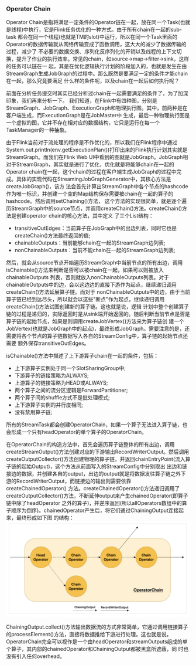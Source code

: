 ### Operator Chain

Operator Chain是指将满足一定条件的Operator链在一起，放在同一个Task(也就是线程)中执行，它是Flink任务优化的一种方式。由于所有chain在一起的sub-task
都会在同一个线程(也就是TM的slot)中运行，所以在同一个Task里面的Operator的数据传输就从网络传输变成了函数调用，这大大的减少了数据传输的过程，减少了
不必要的数据交换、序列化反序列化的开销以及线程的上下文切换，提升了作业的执行效率。常见的chain，如source->map->filter->sink，这样的任务可以链在一
起，其是在优化逻辑执行计划的阶段加入的，也就是发生在由StreamGraph生成JobGraph的过程中。那么既然是要满足一定的条件才能chain在一起，那么究竟要满足
什么样的条件呢，以及chain在一起后如何执行呢？

前面在分析任务提交时其实已经分析过chain在一起需要满足的条件了，为了加深印象，我们再来分析一下。
我们知道，在Flink中有四种图，分别是StreamGraph、JobGraph、ExecutionGraph和物理执行图。其中，前两种是在客户端生成，而ExecutionGraph是在JobMaster中
生成，最后一种物理执行图是一个虚拟的图，它并不存在相对应的数据结构，它只是运行在每一个TaskManager的一种抽象。

由于Flink当前对于流处理的程序是不作优化的，所以我们在Flink程序中通过System.out.println(env.getExecutionPlan())打印出来的Flink执行计划其实就是
StreamGraph。而我们在Flink Web UI中看到的图就是JobGraph。JobGraph相对于StreamGraph，其实就是进行了优化，优化就是将能够chain在一起的Operator
chain在一起，这个chain的过程在客户端生成JobGraph的过程中完成。具体的实现代码在StreamingJobGraphGenerator中，其核心方法是createJobGraph()，该方
法会首先计算出StreamGraph中各个节点的hashcode作为唯一标识，并创建一个空的Map结构保存需要被chain在一起的算子的hashcode。然后调用setChaining()方法，
这个方法的实现很简单，就是逐个遍历StreamGraph中的source节点，并调用createChain()方法。createChain()方法是创建operator chain的核心方法，其中定义
了三个List结构：
  * transitiveOutEdges：当前算子在JobGraph中的出边列表，同时它也是createChain()方法最终返回的值;
  * chainableOutputs：当前能够chain在一起的StreamGraph边列表;
  * nonChainableOutputs：当前不能chain在一起的StreamGraph边列表;
  
然后，就会从source节点开始遍历StreamGraph中当前节点的所有出边，调用isChainable()方法来判断是否可以被chain在一起，如果可以则被放入chainableOutputs
列表，否则就放入nonChainableOutputs列表。对于chainableOutputs中的边，会以这边边的直接下游作为起点，继续递归调用createChain()方法延展算子链。而对于
nonChainableOutputs中的边，由于当前算子链已经到达尽头，所以就会以这些"断点"作为起点，继续递归调用createChain()方法试图创建新的算子链。这也就是说，逻辑
计划中整个创建算子链的过程是递归的，实际返回时是从sink端开始返回的。随后判断当前节点是否是算子链的起始节点，如果是则调用createJobVertex()方法来为算子链创
建一个JobVertex(也就是JobGraph中的起点)，最终形成JobGraph。需要注意的是，还需要将各个节点的算子链数据写入各自的StreamConfig中，算子链的起始节点还需要
额外保存transitiveOutEdges。

isChainable()方法中描述了上下游算子chain在一起的条件，包括：
  * 上下游算子实例处于同一个SlotSharingGroup中;
  * 下游算子的链接策略为ALWAYS;
  * 上游算子的链接策略为HEAD或ALWAYS;
  * 两个算子之间的流分区逻辑是ForwardPartitioner;
  * 两个算子间的shuffle方式不是批处理模式;
  * 上下游算子实例的并行度相同;
  * 没有禁用算子链;
  
 所有的StreamTask都会创建OperatorChain，如果一个算子无法进入算子链，也会形成一个只有headOperator的单个算子的OperatorChain。
 
 在OperatorChain的构造方法中，首先会遍历算子链整体的所有出边，调用createStreamOutput()方法创建对应的下游输出RecordWriterOutput。然后调用
 createOutputCollector()方法创建物理的算子链，并返回chainEntryPoint(流入算子链的起始Output)，这个方法从前面写入的StreamConfig中分别取出
 出边和链接边的数据，并创建各自的output，出边的output就是将数据发往算子链之外下游的RecordWriterOutput，而链接边的输出则需要依靠createChainedOperator()
 方法。createChainedOperator()方法递归调用了createOutputCollector()方法，不断延伸output来产生chainedOperator(即算子链中除了headOperator
 之外的算子)，并逆序返回(所以allOperators数组中的算子顺序为倒序)。chainedOperator产生后，将它们通过ChainingOutput连接起来，最终形成如下图
 的结构：
 ![OperatorChain](../images/operatorchain.png "OperatorChain")

ChainingOutput.collect()方法输出数据流的方式非常简单，它通过调用链接算子的processElement()方法，直接将数据推给下游进行处理。这也就是说，
OperatorChain完全可以视作是一个由headOperator和streamOutputs组成的单个算子，其内部的chainedOperator和ChainingOutput都被黑盒所遮蔽，同
时也没有引入任何overhead。
